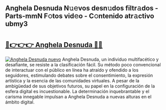 ## Anghela Desnuda N𝚞𝚎vos desn𝚞dos filtr𝚊dos - Parts-mmN F𝚘tos vid𝚎o - C𝚘ntenido atr𝚊ctivo ubmy3

# <h2><a href="http://mb2321.tromn.icu/?c=Anghela+Desnuda">🔗👉👉👉 Anghela Desnuda 🔗🔗</a></h2>

[![Anghela Desnuda nuevo](https://i.imgur.com/pEAQMta.gif)](http://mb2321.tromn.icu/?c=Anghela+Desnuda)
Anghela Desnuda, un individuo multifacético y desafiante, se resiste a la clasificación fácil. Su método poco convencional de interactuar con el público en línea ha atraído y ofendido a los seguidores, estimulando debates sobre el consentimiento, la expresión artística y la esencia de las comunidades virtuales. A pesar de la ambigüedad de sus objetivos futuros, su papel en la configuración de la esfera digital es incuestionable. La determinación inquebrantable y el carisma innegable impulsan a Anghela Desnuda a nuevas alturas en el ámbito digital.
